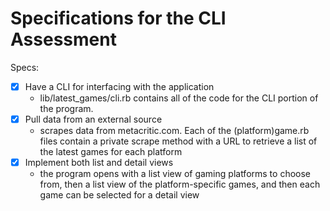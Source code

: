 # Specifications for the CLI Assessment

Specs:
- [x] Have a CLI for interfacing with the application
  - lib/latest_games/cli.rb contains all of the code for the CLI portion of the program.  
- [x] Pull data from an external source
  - scrapes data from metacritic.com.  Each of the (platform)game.rb files contain a private scrape method with a URL to retrieve a list of the latest games for each platform
- [x] Implement both list and detail views
  - the program opens with a list view of gaming platforms to choose from, then a list view of the platform-specific games, and then each game can be selected for a detail view
